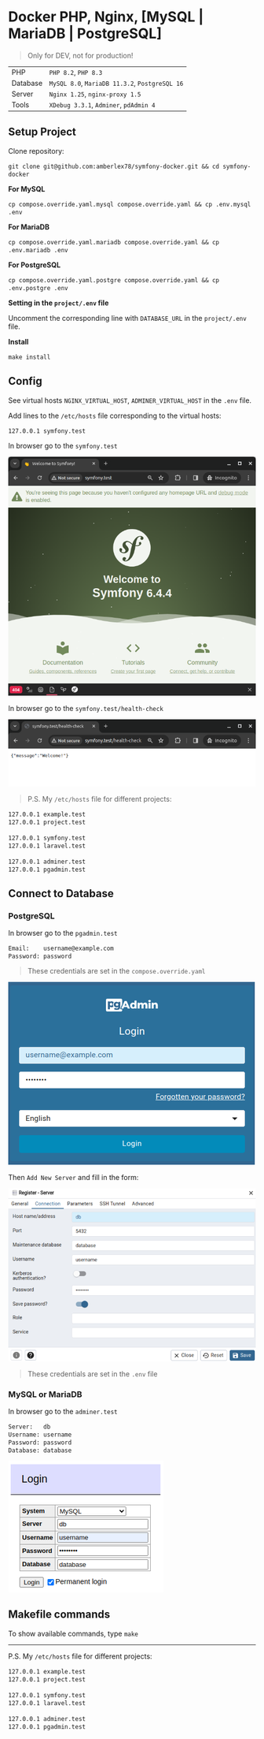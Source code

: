 # Docker PHP, Nginx, [MySQL | MariaDB | PostgreSQL]

> Only for DEV, not for production!

| 	        | 	                                              |
|:---------|:-----------------------------------------------|
| PHP      | `PHP 8.2`, `PHP 8.3`                           |
| Database | `MySQL 8.0`, `MariaDB 11.3.2`, `PostgreSQL 16` |
| Server   | `Nginx 1.25`, `nginx-proxy 1.5`                |
| Tools    | `XDebug 3.3.1`, `Adminer`, `pdAdmin 4`         |

## Setup Project

Clone repository:

```
git clone git@github.com:amberlex78/symfony-docker.git && cd symfony-docker
```

**For MySQL**

```
cp compose.override.yaml.mysql compose.override.yaml && cp .env.mysql .env
```

**For MariaDB**

```
cp compose.override.yaml.mariadb compose.override.yaml && cp .env.mariadb .env
```

**For PostgreSQL**

```
cp compose.override.yaml.postgre compose.override.yaml && cp .env.postgre .env
```

**Setting in the `project/.env` file**

Uncomment the corresponding line with `DATABASE_URL` in the `project/.env` file.

**Install**

```
make install
```

## Config

See virtual hosts `NGINX_VIRTUAL_HOST`, `ADMINER_VIRTUAL_HOST` in the `.env` file.

Add lines to the `/etc/hosts` file corresponding to the virtual hosts:

```
127.0.0.1 symfony.test
```
In browser go to the `symfony.test`

![](art/01-symfony-test.png)

In browser go to the `symfony.test/health-check`

![](art/02-health-check.png)

> P.S. My `/etc/hosts` file for different projects:

```
127.0.0.1 example.test
127.0.0.1 project.test

127.0.0.1 symfony.test
127.0.0.1 laravel.test

127.0.0.1 adminer.test
127.0.0.1 pgadmin.test
```

## Connect to Database

### PostgreSQL

In browser go to the `pgadmin.test`

```
Email:    username@example.com
Password: password
```

> These credentials are set in the `compose.override.yaml`

![](art/03-pgAdmin-Login.png)

Then `Add New Server` and fill in the form:

![](art/04-paAdmin-Connection.png)

> These credentials are set in the `.env` file

### MySQL or MariaDB

In browser go to the `adminer.test`

```
Server:   db
Username: username
Password: password
Database: database

```
![](art/05-Adminer-Connection.png)

## Makefile commands

To show available commands, type `make`

---
P.S. My `/etc/hosts` file for different projects:

```
127.0.0.1 example.test
127.0.0.1 project.test

127.0.0.1 symfony.test
127.0.0.1 laravel.test

127.0.0.1 adminer.test
127.0.0.1 pgadmin.test
```